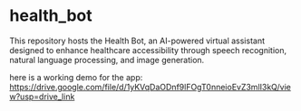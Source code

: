 # health_bot
This repository hosts the Health Bot, an AI-powered virtual assistant designed to enhance healthcare accessibility through speech recognition, natural language processing, and image generation.

here is a working demo for the app: https://drive.google.com/file/d/1yKVqDaODnf9lFOgT0nneioEvZ3mlI3kQ/view?usp=drive_link
